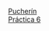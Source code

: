
<a href="pucherin/index.html">Pucherín</a>
</br>
<a href="ut06_practica_dom-fernando/index.html">Práctica 6</a>
